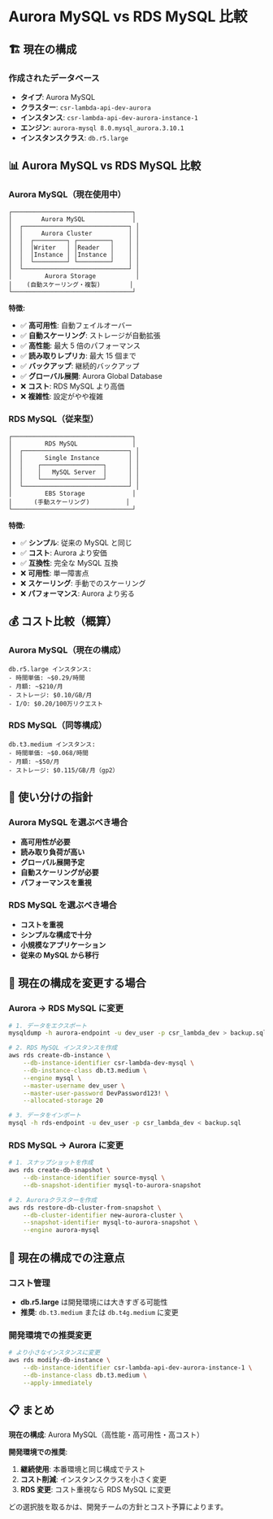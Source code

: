 # Aurora MySQL vs RDS MySQL 比較

## 🏗️ 現在の構成

### 作成されたデータベース

- **タイプ**: Aurora MySQL
- **クラスター**: `csr-lambda-api-dev-aurora`
- **インスタンス**: `csr-lambda-api-dev-aurora-instance-1`
- **エンジン**: `aurora-mysql 8.0.mysql_aurora.3.10.1`
- **インスタンスクラス**: `db.r5.large`

## 📊 Aurora MySQL vs RDS MySQL 比較

### Aurora MySQL（現在使用中）

```
┌─────────────────────────────────┐
│        Aurora MySQL             │
│  ┌─────────────────────────────┐ │
│  │     Aurora Cluster          │ │
│  │  ┌─────────┐ ┌─────────┐    │ │
│  │  │Writer   │ │Reader   │    │ │
│  │  │Instance │ │Instance │    │ │
│  │  └─────────┘ └─────────┘    │ │
│  └─────────────────────────────┘ │
│         Aurora Storage           │
│    (自動スケーリング・複製)        │
└─────────────────────────────────┘
```

**特徴:**

- ✅ **高可用性**: 自動フェイルオーバー
- ✅ **自動スケーリング**: ストレージが自動拡張
- ✅ **高性能**: 最大 5 倍のパフォーマンス
- ✅ **読み取りレプリカ**: 最大 15 個まで
- ✅ **バックアップ**: 継続的バックアップ
- ✅ **グローバル展開**: Aurora Global Database
- ❌ **コスト**: RDS MySQL より高価
- ❌ **複雑性**: 設定がやや複雑

### RDS MySQL（従来型）

```
┌─────────────────────────────────┐
│         RDS MySQL               │
│  ┌─────────────────────────────┐ │
│  │      Single Instance        │ │
│  │    ┌─────────────────┐      │ │
│  │    │   MySQL Server  │      │ │
│  │    └─────────────────┘      │ │
│  └─────────────────────────────┘ │
│         EBS Storage             │
│      (手動スケーリング)          │
└─────────────────────────────────┘
```

**特徴:**

- ✅ **シンプル**: 従来の MySQL と同じ
- ✅ **コスト**: Aurora より安価
- ✅ **互換性**: 完全な MySQL 互換
- ❌ **可用性**: 単一障害点
- ❌ **スケーリング**: 手動でのスケーリング
- ❌ **パフォーマンス**: Aurora より劣る

## 💰 コスト比較（概算）

### Aurora MySQL（現在の構成）

```
db.r5.large インスタンス:
- 時間単価: ~$0.29/時間
- 月額: ~$210/月
- ストレージ: $0.10/GB/月
- I/O: $0.20/100万リクエスト
```

### RDS MySQL（同等構成）

```
db.t3.medium インスタンス:
- 時間単価: ~$0.068/時間
- 月額: ~$50/月
- ストレージ: $0.115/GB/月（gp2）
```

## 🎯 使い分けの指針

### Aurora MySQL を選ぶべき場合

- **高可用性が必要**
- **読み取り負荷が高い**
- **グローバル展開予定**
- **自動スケーリングが必要**
- **パフォーマンスを重視**

### RDS MySQL を選ぶべき場合

- **コストを重視**
- **シンプルな構成で十分**
- **小規模なアプリケーション**
- **従来の MySQL から移行**

## 🔄 現在の構成を変更する場合

### Aurora → RDS MySQL に変更

```bash
# 1. データをエクスポート
mysqldump -h aurora-endpoint -u dev_user -p csr_lambda_dev > backup.sql

# 2. RDS MySQL インスタンスを作成
aws rds create-db-instance \
    --db-instance-identifier csr-lambda-dev-mysql \
    --db-instance-class db.t3.medium \
    --engine mysql \
    --master-username dev_user \
    --master-user-password DevPassword123! \
    --allocated-storage 20

# 3. データをインポート
mysql -h rds-endpoint -u dev_user -p csr_lambda_dev < backup.sql
```

### RDS MySQL → Aurora に変更

```bash
# 1. スナップショットを作成
aws rds create-db-snapshot \
    --db-instance-identifier source-mysql \
    --db-snapshot-identifier mysql-to-aurora-snapshot

# 2. Auroraクラスターを作成
aws rds restore-db-cluster-from-snapshot \
    --db-cluster-identifier new-aurora-cluster \
    --snapshot-identifier mysql-to-aurora-snapshot \
    --engine aurora-mysql
```

## 🚨 現在の構成での注意点

### コスト管理

- **db.r5.large** は開発環境には大きすぎる可能性
- **推奨**: `db.t3.medium` または `db.t4g.medium` に変更

### 開発環境での推奨変更

```bash
# より小さなインスタンスに変更
aws rds modify-db-instance \
    --db-instance-identifier csr-lambda-api-dev-aurora-instance-1 \
    --db-instance-class db.t3.medium \
    --apply-immediately
```

## 📋 まとめ

**現在の構成**: Aurora MySQL（高性能・高可用性・高コスト）

**開発環境での推奨**:

1. **継続使用**: 本番環境と同じ構成でテスト
2. **コスト削減**: インスタンスクラスを小さく変更
3. **RDS 変更**: コスト重視なら RDS MySQL に変更

どの選択肢を取るかは、開発チームの方針とコスト予算によります。
